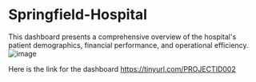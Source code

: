 # Springfield-Hospital
This dashboard presents a comprehensive overview of the hospital's patient demographics, financial performance, and operational efficiency.
![image](https://github.com/user-attachments/assets/083c6984-1bd3-4783-803f-eb0ef2c592c0)

Here is the link for the dashboard https://tinyurl.com/PROJECTID002

